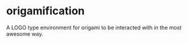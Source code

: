 origamification
===============

A LOGO type environment for origami to be interacted with in the most awesome way.